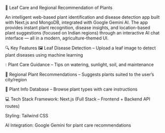 🌿 Leaf Care and Regional Recommendation of Plants

An intelligent web-based plant identification and disease detection app built with Next.js and MongoDB, integrated with Google Gemini AI. The app provides instant plant recognition, disease insights, and location-based plant suggestions (focused on Indian regions) through an interactive AI chat interface — all in a modern, agriculture-themed UI.

🔍 Key Features
🖼️ Leaf Disease Detection – Upload a leaf image to detect plant diseases using machine learning

💧 Plant Care Guidance – Tips on watering, sunlight, soil, and maintenance

📍 Regional Plant Recommendations – Suggests plants suited to the user’s city/region

🌱 Plant Info Database – Browse plant types with care instructions

💻 Tech Stack
 Framework: Next.js (Full Stack – Frontend + Backend API routes)

Styling: Tailwind CSS

AI Integration: Google Gemini for plant care recommendations

